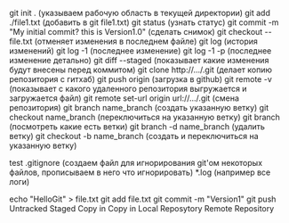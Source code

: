 git init . (указываем рабочую область в текущей директории)
git add ./file1.txt (добавить в git file1.txt)
git status (узнать статус)
git commit -m "My initial commit? this is Version1.0" (сделать снимок)
git checkout -- file.txt (отменяет изменения в последнем файле)
git log (история изменений)
git log -1 (последнее изменение)
git log -1 -p (последнее изменение детально)
git diff --staged (показывает какие изменения будут внесены перед коммитом)
git clone http://.../.git (делает копию репозитория с гитхаб)
git push origin (загрузка в github)
git remote -v (показывает с какого удаленного репозитория выгружается и загружается файл)
git remote set-url origin url://.../.git (смена репозитория)
git branch name_branch (создать указанную ветку)
git checkout name_branch (переключиться на указанную ветку)
git branch (посмотреть какие есть ветки)
git branch -d name_branch (удалить ветку)
git checkout -b name_branch (создать и переключиться на указанную ветку)




test
.gitignore (создаем файл для игнорирования git'ом некоторых файлов, прописываем в него что игнорировать)
*.log (например все логи)


 echo "HelloGit" > file.txt 		git add file.txt		git commit -m "Version1"		git push
       	 Untracked			     Staged				Copy in 			 Copy in
									    Local Reposytory		     Remote Repository

